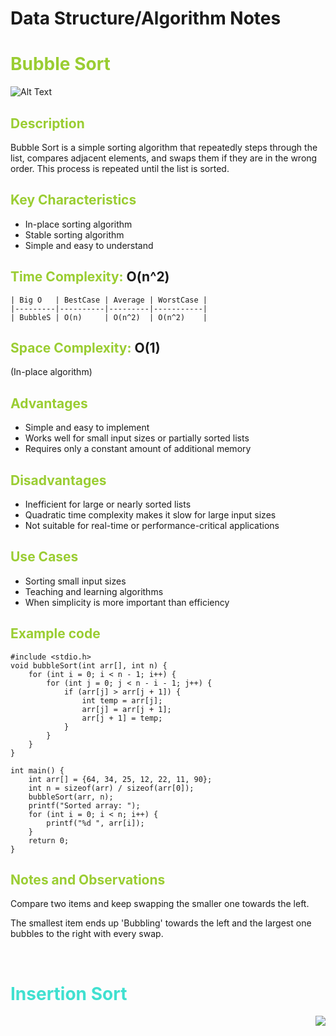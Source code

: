 # Data Structure/Algorithm Notes

# <span style="color:yellowgreen;"> Bubble Sort </span>
![Alt Text](https://i1.faceprep.in/fp/articles/img/71784_1580551129.png)

## <span style="color:yellowgreen;"> Description </span>
Bubble Sort is a simple sorting algorithm that repeatedly steps through the list, compares adjacent elements, and swaps them if they are in the wrong order. This process is repeated until the list is sorted.

## <span style="color:yellowgreen;"> Key Characteristics </span>
- In-place sorting algorithm
- Stable sorting algorithm
- Simple and easy to understand

## <span style="color:yellowgreen;"> Time Complexity: </span> O(n^2)

	| Big O   | BestCase | Average | WorstCase |
	|---------|----------|---------|-----------|
	| BubbleS | O(n)     | O(n^2)  | O(n^2)    |


## <span style="color:yellowgreen;"> Space Complexity: </span>O(1) 
(In-place algorithm)

## <span style="color:yellowgreen;"> Advantages </span>
- Simple and easy to implement
- Works well for small input sizes or partially sorted lists
- Requires only a constant amount of additional memory

## <span style="color:yellowgreen;"> Disadvantages </span>
- Inefficient for large or nearly sorted lists
- Quadratic time complexity makes it slow for large input sizes
- Not suitable for real-time or performance-critical applications

## <span style="color:yellowgreen;"> Use Cases </span>
- Sorting small input sizes
- Teaching and learning algorithms
- When simplicity is more important than efficiency

## <span style="color:yellowgreen;"> Example code </span>
```
#include <stdio.h>
void bubbleSort(int arr[], int n) {
    for (int i = 0; i < n - 1; i++) {
        for (int j = 0; j < n - i - 1; j++) {
            if (arr[j] > arr[j + 1]) {
                int temp = arr[j];
                arr[j] = arr[j + 1];
                arr[j + 1] = temp;
            }
        }
    }
}

int main() {
    int arr[] = {64, 34, 25, 12, 22, 11, 90};
    int n = sizeof(arr) / sizeof(arr[0]);
    bubbleSort(arr, n);
    printf("Sorted array: ");
    for (int i = 0; i < n; i++) {
        printf("%d ", arr[i]);
    }
    return 0;
}
```

## <span style="color:yellowgreen;"> Notes and Observations </span>
Compare two items and keep swapping the smaller one towards the left.

The smallest item ends up 'Bubbling' towards the left and the largest one bubbles to the right with every swap.


<br>

# <span style="color:turquoise;"> Insertion Sort </span>

<img src="https://upload.wikimedia.org/wikipedia/commons/9/94/Selection-Sort-Animation.gif" style="float:right;padding-left:20px;" />
